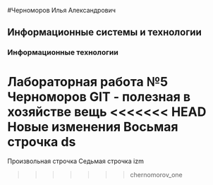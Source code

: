 #Черноморов Илья Александрович
## Информационные системы и технологии
### Информационные технологии
Лабораторная работа №5 Черноморов
GIT - полезная в хозяйстве вещь
<<<<<<< HEAD
Новые изменения
Восьмая строчка
ds
=======
Произвольная строчка
Седьмая строчка
izm
>>>>>>> chernomorov_one

